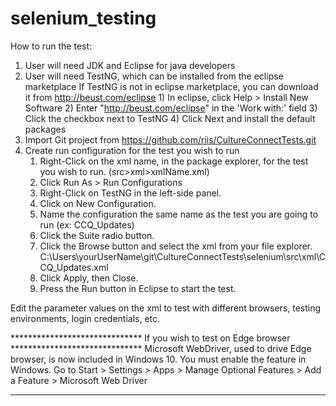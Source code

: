 # selenium_testing

How to run the test:
1) User will need JDK and Eclipse for java developers
2) User will need TestNG, which can be installed from the eclipse marketplace
	If TestNG is not in eclipse marketplace, you can download it from http://beust.com/eclipse
		1) In eclipse, click Help > Install New Software
		2) Enter "http://beust.com/eclipse" in the 'Work with:' field
		3) Click the checkbox next to TestNG
		4) Click Next and install the default packages
3) Import Git project from https://github.com/riis/CultureConnectTests.git
4) Create run configuration for the test you wish to run
	1) Right-Click on the xml name, in the package explorer, for the test you wish to run. (src>xml>xmlName.xml)
	2) Click Run As > Run Configurations
	3) Right-Click on TestNG in the left-side panel.
	4) Click on New Configuration.
	5) Name the configuration the same name as the test you are going to run (ex: CCQ_Updates)
	6) Click the Suite radio button.
	7) Click the Browse button and select the xml from your file explorer.
		C:\Users\yourUserName\git\CultureConnectTests\selenium\src\xml\CCQ_Updates.xml
	8) Click Apply, then Close.
	9) Press the Run button in Eclipse to start the test.
	
Edit the parameter values on the xml to test with different browsers, testing environments, login credentials, etc.
	
****************************** If you wish to test on Edge browser ******************************
	Microsoft WebDriver, used to drive Edge browser, is now included in Windows 10.
	You must enable the feature in Windows.
	Go to Start > Settings > Apps > Manage Optional Features > Add a Feature > Microsoft Web Driver
****************************************************************************************************